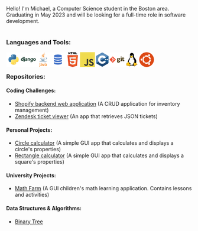 Hello! I'm Michael, a Computer Science student in the Boston area. Graduating in May 2023 and will be looking for a full-time role in software development.
#
### Languages and Tools:

<img align="left" width="40px" src="https://raw.githubusercontent.com/github/explore/80688e429a7d4ef2fca1e82350fe8e3517d3494d/topics/python/python.png">
<img align="left" width="40px" src="https://raw.githubusercontent.com/github/explore/7456fdff59816d37ef383a6c8f32a26ff7332db2/topics/django/django.png">
<img align="left" width="40px" src="https://raw.githubusercontent.com/github/explore/80688e429a7d4ef2fca1e82350fe8e3517d3494d/topics/java/java.png">
<img align="left" width="40px" src="https://raw.githubusercontent.com/github/explore/80688e429a7d4ef2fca1e82350fe8e3517d3494d/topics/sql/sql.png">
<img align="left" width="40px" src="https://raw.githubusercontent.com/github/explore/80688e429a7d4ef2fca1e82350fe8e3517d3494d/topics/html/html.png">
<img align="left" width="40px" src="https://raw.githubusercontent.com/github/explore/80688e429a7d4ef2fca1e82350fe8e3517d3494d/topics/javascript/javascript.png">
<img align="left" width="40px" src="https://raw.githubusercontent.com/github/explore/180320cffc25f4ed1bbdfd33d4db3a66eeeeb358/topics/cpp/cpp.png">
<img align="left" width="40px" src="https://raw.githubusercontent.com/github/explore/80688e429a7d4ef2fca1e82350fe8e3517d3494d/topics/git/git.png">
<img align="left" width="40px" src="https://raw.githubusercontent.com/github/explore/80688e429a7d4ef2fca1e82350fe8e3517d3494d/topics/linux/linux.png">
<img align="left" width="40px" src="https://raw.githubusercontent.com/github/explore/80688e429a7d4ef2fca1e82350fe8e3517d3494d/topics/ubuntu/ubuntu.png">&nbsp;

#
### Repositories:

#### Coding Challenges:
- [Shopify backend web application](https://github.com/MikeReeves27/Shopify-backend-coding-challenge) (A CRUD application for inventory management)
- [Zendesk ticket viewer](https://github.com/MikeReeves27/Zendesk-Coding-Challenge) (An app that retrieves JSON tickets)

#### Personal Projects:
- [Circle calculator](https://github.com/MikeReeves27/Circle-calculator) (A simple GUI app that calculates and displays a circle's properties)
- [Rectangle calculator](https://github.com/MikeReeves27/Rectangle-calculator) (A simple GUI app that calculates and displays a square's properties)

#### University Projects:
- [Math Farm](https://github.com/MikeReeves27/MathFarm) (A GUI children's math learning application. Contains lessons and activities)

#### Data Structures & Algorithms:
- [Binary Tree](https://github.com/MikeReeves27/BinaryTree)
